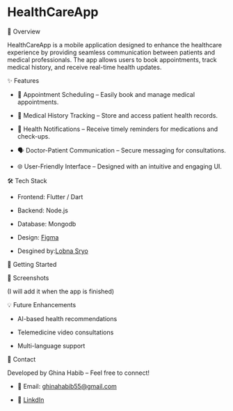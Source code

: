 # HealthCareApp

📌 Overview

HealthCareApp is a mobile application designed to enhance the healthcare experience by providing seamless communication between patients and medical professionals. The app allows users to book appointments, track medical history, and receive real-time health updates.

✨ Features

- 📅 Appointment Scheduling – Easily book and manage medical appointments.

- 🏥 Medical History Tracking – Store and access patient health records.

- 🔔 Health Notifications – Receive timely reminders for medications and check-ups.

- 🗣 Doctor-Patient Communication – Secure messaging for consultations.

- 🌐 User-Friendly Interface – Designed with an intuitive and engaging UI.

🛠 Tech Stack

- Frontend: Flutter / Dart

- Backend: Node.js 

- Database: Mongodb

- Design: [Figma](https://www.figma.com/design/8oDGRthSg80KLJuDcQsgSm/Grad?node-id=467-1042&t=NolwRWIBTDSSJl6Q-0)
- Desgined by:[Lobna Sryo](https://www.linkedin.com/in/lobna-sryo-3547372b6?lipi=urn%3Ali%3Apage%3Ad_flagship3_profile_view_base_contact_details%3Bi0XZT21kTiOIkvsl0mColQ%3D%3D)

🚀 Getting Started

📸 Screenshots

(I will add it when the app is finished)

💡 Future Enhancements

- AI-based health recommendations

- Telemedicine video consultations

- Multi-language support

📩 Contact

Developed by Ghina Habib – Feel free to connect!

- 📧 Email: ghinahabib55@gmail.com

- 🔗 [LinkdIn](https://www.linkedin.com/in/ghina-habib-3645a4271/?utm_source=share&utm_campaign=share_via&utm_content=profile&utm_medium=android_app)
